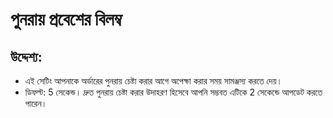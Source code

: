 # **পুনরায় প্রবেশের বিলম্ব**

## উদ্দেশ্য: 

- এই সেটিং আপনাকে অর্ডারের পুনরায় চেষ্টা করার আগে অপেক্ষা করার সময় সামঞ্জস্য করতে দেয়।
- ডিফল্ট: 5 সেকেন্ড। দ্রুত পুনরায় চেষ্টা করার উদাহরণ হিসেবে আপনি সম্ভবত এটিকে 2 সেকেন্ডে আপডেট করতে পারেন।
